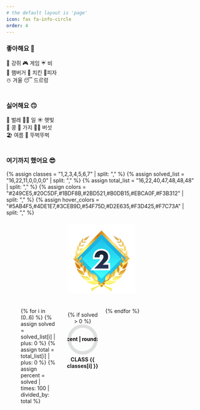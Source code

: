```yaml
---
# the default layout is 'page'
icon: fas fa-info-circle
order: 4
---
```


### 좋아해요 🙂
🐶 강쥐 🎮 게임 ☔️ 비\
🍔 햄버거 🍗 치킨 🍕피자\
☃️ 겨울 😴 드르렁\
<br>

### 싫어해요 🙃
🦟 벌레 🧑‍💻 일 ☀️ 햇빛\
🫘 콩 🍆 가지 🍄‍🟫 버섯\
🏖️ 여름 🚶 뚜벅뚜벅\
<br>

### 여기까지 했어요 😎
{% assign classes = "1,2,3,4,5,6,7" | split: "," %}
{% assign solved_list = "16,22,11,0,0,0,0" | split: "," %}
{% assign total_list = "16,22,40,47,48,48,48" | split: "," %}
{% assign colors = "#249CE5,#20C5DF,#1BDF8B,#2BD521,#B0DB15,#EBCA0F,#F3B312" | split: "," %}
{% assign hover_colors = "#5AB4F5,#4DE1E7,#3CEB9D,#54F75D,#D2E635,#F3D425,#F7C73A" | split: "," %}

<div class="progress-wrap">
  <div class="badge-box">
    <a href="https://solved.ac/class">
      <img src="/assets/class/c2g.svg" alt="현재 진행 배지" width="180"/>
    </a>
  </div>

  <div class="charts">
    <div class="chart-container">
      {% for i in (0..6) %}
        {% assign solved = solved_list[i] | plus: 0 %}
        {% assign total = total_list[i] | plus: 0 %}
        {% assign percent = solved | times: 100 | divided_by: total %}
        <div class="chart-item" style="--chart-color: {{ colors[i] }}; --chart-hover-color: {{ hover_colors[i] }}; --percent: {{ percent }}">
          {% if solved > 0 %}
            <svg viewBox="0 0 36 36" class="circular-chart clickable" onclick="location.href='/categories/class-{{ classes[i] }}'">
          {% else %}
            <svg viewBox="0 0 36 36" class="circular-chart">
          {% endif %}
              <path class="circle-bg"
                    d="M18 2.0845
                       a 15.9155 15.9155 0 0 1 0 31.831
                       a 15.9155 15.9155 0 0 1 0 -31.831"/>
              <path class="circle"
                    stroke-dasharray="{{ percent | round: 1 }}, 100"
                    d="M18 2.0845
                       a 15.9155 15.9155 0 0 1 0 31.831
                       a 15.9155 15.9155 0 0 1 0 -31.831"/>
              <text x="18" y="18" class="percentage">
                {{ percent | round: 1 }}%
              </text>
              <text x="18" y="18" class="ratio">
                {{ solved }}/{{ total }}
              </text>
            </svg>
          <div class="chart-title">CLASS {{ classes[i] }}</div>
        </div>
      {% endfor %}
    </div>
  </div>
</div>

<style>
.progress-wrap{
  display:flex; flex-direction:column; align-items:center;
  gap:20px; margin-top:24px;
}

.badge-box{
  position: relative;
  isolation: isolate;
  z-index: 10;
}
.badge-box a{ display:inline-block; }
.badge-box img{
  width:180px; height:auto; display:block;
  pointer-events:auto !important; cursor:pointer;
}

.charts{
  border:1px solid var(--text-color);
  border-radius:16px;
  padding:16px 18px;
  position: relative;
  z-index: 0; 
  overflow: visible;
}

.chart-container{
  --item-w: 92px;
  --gap: 20px;
  display: grid;
  grid-template-columns: repeat(7, var(--item-w)); /* 기본: 7개 한 줄 */
  gap: var(--gap);
  justify-content: center;   /* 마지막 줄 포함 항상 가운데 */
}

/* 카드 폭 고정 → 줄이 나뉘어도 간격 유지 */
.chart-item{ width: var(--item-w); padding:10px 6px; border-radius:12px; text-align:center; }

.circular-chart{ 
  display:block; margin:auto;
  max-width: calc(var(--item-w) - 12px);
  transition: transform .15s ease;
}

.circular-chart:hover {
  animation: bounceScale 0.6s cubic-bezier(.28,.84,.42,1.2) forwards;
}

.circular-chart.clickable {
  cursor: pointer;
}

.circular-chart.clickable:active {
  transform: scale(0.95);
}

.circular-chart:hover .circle {
  stroke: var(--chart-hover-color);
}

.circular-chart:hover .percentage {
  opacity: 0;
}

.circular-chart:hover .ratio {
  opacity: 1;
}

@keyframes bounceScale {
  0%   { transform: scale(1); }
  40%  { transform: scale(1.15); }
  55%  { transform: scale(1.10); }
  70%  { transform: scale(1.13); }
  85%  { transform: scale(1.11); }
  100% { transform: scale(1.12); }
}

.circle-bg {
  fill: none;
  stroke: #dddfe0;
  stroke-width: 4;
}

.circle {
  fill: none;
  stroke: var(--chart-color);
  stroke-width: 4;
  stroke-linecap: round;
  stroke-dasharray: 0 100;
  animation: fillCircle 1.6s ease forwards;
  transition: stroke 0.3s ease;
}

@keyframes fillCircle {
  from { stroke-dasharray: 0, 100; }
  to { stroke-dasharray: var(--percent), 100; }
}

.percentage,
.ratio {
  font-size: 6px;
  text-anchor: middle;
  dominant-baseline: middle;
  font-weight: bold;
  pointer-events: none;
  transition: opacity 0.3s ease;
  fill: var(--text-color);
}

.ratio {
  opacity: 0;
}

.chart-title {
  margin-top: 4px;
  font-size: 14px;
  font-weight: bold;
}

/* 더 일찍 2줄(4+3)로 전환 — 값은 환경 따라 미세조정 가능 */
@media (max-width: 1280px){
  .chart-container{
    grid-template-columns: repeat(4, var(--item-w)); /* 4열 고정 */
  }
}

/* 더 좁아져도 3열 금지 — 아이템/간격만 줄여서 계속 4열 유지 */
@media (max-width: 900px){
  .chart-container{ --item-w: 84px; --gap:16px; grid-template-columns: repeat(4, var(--item-w)); }
  .circular-chart{ max-width: calc(var(--item-w) - 10px); }
  .chart-title{ font-size: 12px; }
}
@media (max-width: 760px){
  .chart-container{ --item-w: 76px; --gap:14px; grid-template-columns: repeat(4, var(--item-w)); }
}
@media (max-width: 640px){
  .chart-container{ --item-w: 70px; --gap:12px; grid-template-columns: repeat(4, var(--item-w)); }
  .circular-chart{ max-width: calc(var(--item-w) - 8px); }
  .chart-title{ font-size: 11px; }
}
</style>

<script>
document.addEventListener('DOMContentLoaded', () => {
  const badgeLink = document.querySelector('.badge-box a[href="https://solved.ac/class"]');
  const img = badgeLink?.querySelector('img');

  if (!img || !badgeLink) return;

  // 1) 테마가 붙인 이미지 팝업 래퍼를 발견하면 제거(unwrap)하고 다시 우리가 원하는 <a> 안에 넣기
  const popupWrapper = img.closest('a.img-link');
  if (popupWrapper && popupWrapper !== badgeLink) {
    popupWrapper.replaceWith(img);      // 감싼 <a.img-link> 제거
    badgeLink.appendChild(img);         // 원래 배지 링크로 복구
  }

  // 2) 혹시 스크립트가 다시 건드리지 않도록, 식별용 속성 부여(무해)
  img.setAttribute('data-no-image-popup', 'true');

  // 3) 클릭 시 이벤트 전파로 간섭 방지
  badgeLink.addEventListener('click', (e) => { e.stopPropagation(); });
});
</script>

